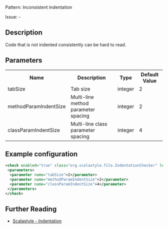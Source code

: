 Pattern: Inconsistent indentation

Issue: -

## Description

Code that is not indented consistently can be hard to read.

## Parameters
<table><tr><th>Name</th><th>Description</th><th>Type</th><th>Default Value</th></tr><tr><td>tabSize</td>
        <td>Tab size</td>
        <td>integer</td>
        <td>2</td>
      </tr><tr><td>methodParamIndentSize</td>
        <td>Multi-line method parameter spacing</td>
        <td>integer</td>
        <td>2</td>
      </tr><tr><td>classParamIndentSize</td>
        <td>Multi-line class parameter spacing</td>
        <td>integer</td>
        <td>4</td>
      </tr></table>

## Example configuration

```xml
<check enabled="true" class="org.scalastyle.file.IndentationChecker" level="warning">
 <parameters>
  <parameter name="tabSize">2</parameter>
  <parameter name="methodParamIndentSize">2</parameter>
  <parameter name="classParamIndentSize">4</parameter>
 </parameters>
</check>
```
<a name="org_scalastyle_file_NewLineAtEofChecker" />

## Further Reading

* [Scalastyle - Indentation](https://scalastyle.beautiful-scala.com/rules-1.5.0.html#org_scalastyle_file_IndentationChecker)